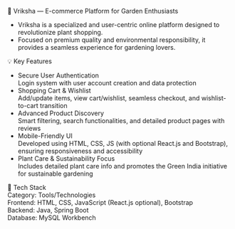🌿 Vriksha — E-commerce Platform for Garden Enthusiasts
- Vriksha is a specialized and user-centric online platform designed to revolutionize plant shopping. 
- Focused on premium quality and environmental responsibility, it provides a seamless experience for gardening lovers.

💡 Key Features  
- Secure User Authentication  
  Login system with user account creation and data protection  
- Shopping Cart & Wishlist  
  Add/update items, view cart/wishlist, seamless checkout, and wishlist-to-cart transition  
- Advanced Product Discovery  
  Smart filtering, search functionalities, and detailed product pages with reviews  
- Mobile-Friendly UI  
  Developed using HTML, CSS, JS (with optional React.js and Bootstrap), ensuring responsiveness and accessibility  
- Plant Care & Sustainability Focus  
  Includes detailed plant care info and promotes the Green India initiative for sustainable gardening

🧰 Tech Stack  
Category: Tools/Technologies  
Frontend: HTML, CSS, JavaScript (React.js optional), Bootstrap  
Backend: Java, Spring Boot  
Database: MySQL Workbench




